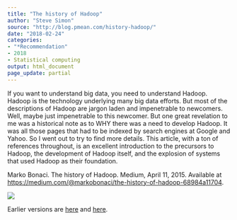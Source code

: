 ```yaml
---
title: "The history of Hadoop"
author: "Steve Simon"
source: "http://blog.pmean.com/history-hadoop/"
date: "2018-02-24"
categories:
- "*Recommendation"
- 2018
- Statistical computing
output: html_document
page_update: partial
---
```


If you want to understand big data, you need to understand Hadoop.
Hadoop is the technology underlying many big data efforts. But most of
the descriptions of Hadoop are jargon laden and impenetrable to
newcomers. Well, maybe just impenetrable to this newcomer. But one great
revelation to me was a historical note as to WHY there was a need to
develop Hadoop. It was all those pages that had to be indexed by search
engines at Google and Yahoo. So I went out to try to find more details.
This article, with a ton of references throughout, is an excellent
introduction to the precursors to Hadoop, the development of Hadoop
itself, and the explosion of systems that used Hadoop as their
foundation.

<!---More--->

Marko Bonaci. The history of Hadoop. Medium, April 11, 2015. Available
at <https://medium.com/@markobonaci/the-history-of-hadoop-68984a11704>.

![](http://www.pmean.com/new-images/18/history-hadoop01.png)




Earlier versions are [here][sim1] and [here][sim2].
 
[sim1]: http://blog.pmean.com/history-hadoop/
[sim2]: http://new.pmean.com/history-hadoop/
 
